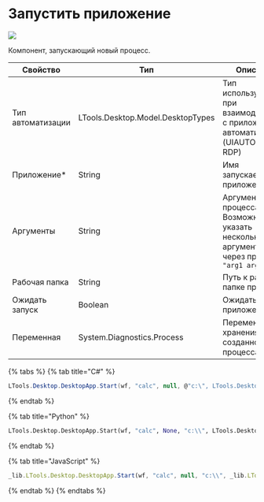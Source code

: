 # Запустить приложение

![](../../resources/basic/desktop/image-(42).png)

Компонент, запускающий новый процесс.

| Свойство          | Тип                               | Описание                                                                            |
| ----------------- | --------------------------------- | ----------------------------------------------------------------------------------- |
| Тип автоматизации | LTools.Desktop.Model.DesktopTypes | Тип используемой при взаимодействии с приложением автоматизации (UIAUTOMATION, RDP) |
| Приложение\*      | String                            | Имя запускаемого приложения                                                         |
| Аргументы         | String                            | Аргументы процесса. Возможно указать несколько аргументов через пробел: `"arg1 arg2"` |
| Рабочая папка     | String                            | Путь к рабочей папке процесса                                                       |
| Ожидать запуск    | Boolean                           | Ожидать запуск приложения                                                           |
| Переменная        | System.Diagnostics.Process        | Переменная для хранения созданного процесса                                         |

{% tabs %}
{% tab title="C#" %}
```csharp
LTools.Desktop.DesktopApp.Start(wf, "calc", null, @"c:\", LTools.Desktop.Model.DesktopTypes.UIAUTOMATION, true);
```
{% endtab %}

{% tab title="Python" %}
```python
LTools.Desktop.DesktopApp.Start(wf, "calc", None, "c:\\", LTools.Desktop.Model.DesktopTypes.UIAUTOMATION, True)
```
{% endtab %}

{% tab title="JavaScript" %}
```javascript
_lib.LTools.Desktop.DesktopApp.Start(wf, "calc", null, "c:\\", _lib.LTools.Desktop.Model.DesktopTypes.UIAUTOMATION, true);
```
{% endtab %}
{% endtabs %}
